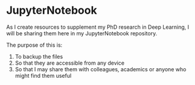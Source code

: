 # JupyterNotebook

As I create resources to supplement my PhD research in Deep Learning, I will be sharing them here in my JupyterNotebook repository.

The purpose of this is:

1) To backup the files
2) So that they are accessible from any device
3) So that I may share them with colleagues, academics or anyone who might find them useful
